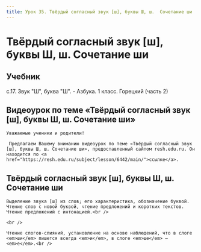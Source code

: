 ```yaml
---
title: Урок 35. Твёрдый согласный звук [ш], буквы Ш, ш.  Сочетание ши 
---
```


# Твёрдый согласный звук [ш], буквы Ш, ш.  Сочетание ши 

## Учебник

с.17. Звук "Ш", буква "Ш". - Азбука. 1 класс. Горецкий (часть 2)

## Видеоурок по теме «Твёрдый согласный звук [ш], буквы Ш, ш. Сочетание ши»

<p>
	Уважаемые ученики и родители!  
</p>
<p>
	 Предлагаем Вашему вниманию видеоурок по теме «Твёрдый согласный звук [ш], буквы Ш, ш. Сочетание ши», предоставленный сайтом resh.edu.ru. Он находится по <a href="https://resh.edu.ru/subject/lesson/6442/main/">ссылке</a>.
</p>

## Твёрдый согласный звук [ш], буквы Ш, ш. Сочетание ши

<p>
	Выделение звука [ш] из слов; его характеристика, обозначение буквой. Чтение слов с новой буквой, чтение предложений и коротких текстов. Чтение предложений с интонацией.<br />
</p>
<p>
	<br />
</p>
<p>
	Чтение слогов-слияний, установление на основе наблюдений, что в слоге <em>ши</em> пишется всегда <em>и</em>, в слоге <em>ше</em> – <em>е</em>.<br />
</p>